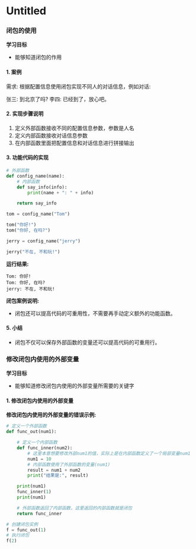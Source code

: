# Untitled



### 闭包的使用

**学习目标**

* 能够知道闭包的作用

#### 1. 案例

需求: 根据配置信息使用闭包实现不同人的对话信息，例如对话:

张三: 到北京了吗? 李四: 已经到了，放心吧。

#### 2. 实现步骤说明

1. 定义外部函数接收不同的配置信息参数，参数是人名
2. 定义内部函数接收对话信息参数
3. 在内部函数里面把配置信息和对话信息进行拼接输出

#### 3. 功能代码的实现

```python
# 外部函数
def config_name(name):
    # 内部函数
    def say_info(info):
        print(name + ": " + info)

    return say_info

tom = config_name("Tom")

tom("你好!")
tom("你好, 在吗?")

jerry = config_name("jerry")

jerry("不在, 不和玩!")
```

**运行结果:**

```
Tom: 你好!
Tom: 你好, 在吗?
jerry: 不在, 不和玩!
```

**闭包案例说明:**

* 闭包还可以提高代码的可重用性，不需要再手动定义额外的功能函数。

#### 5. 小结

* 闭包不仅可以保存外部函数的变量还可以提高代码的可重用行。

### 修改闭包内使用的外部变量

**学习目标**

* 能够知道修改闭包内使用的外部变量所需要的关键字

#### 1. 修改闭包内使用的外部变量

**修改闭包内使用的外部变量的错误示例:**

```python
# 定义一个外部函数
def func_out(num1):

    # 定义一个内部函数
    def func_inner(num2):
        # 这里本意想要修改外部num1的值，实际上是在内部函数定义了一个局部变量num1
        num1 = 10
        # 内部函数使用了外部函数的变量(num1)
        result = num1 + num2
        print("结果是:", result)

    print(num1)
    func_inner(1)
    print(num1)

    # 外部函数返回了内部函数，这里返回的内部函数就是闭包
    return func_inner

# 创建闭包实例
f = func_out(1)
# 执行闭包
f(2)
```
